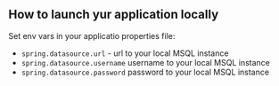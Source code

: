 ## How to launch yur application locally

Set env vars in your applicatio properties file:
+ `spring.datasource.url` - url to your local MSQL instance
+ `spring.datasource.username` username to your local MSQL instance
+ `spring.datasource.password` password to your local MSQL instance